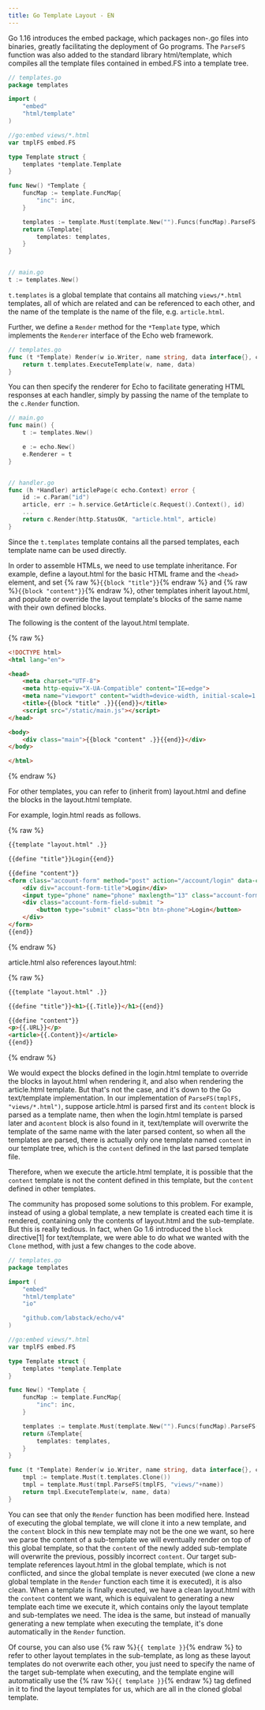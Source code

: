 ```yaml
---
title: Go Template Layout - EN
---
```


Go 1.16 introduces the embed package, which packages non-.go files into binaries, greatly facilitating the deployment of Go programs. The `ParseFS` function was also added to the standard library html/template, which compiles all the template files contained in embed.FS into a template tree.

```go
// templates.go
package templates

import (
	"embed"
	"html/template"
)

//go:embed views/*.html
var tmplFS embed.FS

type Template struct {
	templates *template.Template
}

func New() *Template {
	funcMap := template.FuncMap{
		"inc": inc,
	}

	templates := template.Must(template.New("").Funcs(funcMap).ParseFS(tmplFS, "views/*.html"))
	return &Template{
		templates: templates,
	}
}


// main.go
t := templates.New()
```

`t.templates` is a global template that contains all matching `views/*.html` templates, all of which are related and can be referenced to each other, and the name of the template is the name of the file, e.g. `article.html`.

Further, we define a `Render` method for the `*Template` type, which implements the `Renderer` interface of the Echo web framework.

```go
// templates.go
func (t *Template) Render(w io.Writer, name string, data interface{}, c echo.Context) error {
	return t.templates.ExecuteTemplate(w, name, data)
}
```

You can then specify the renderer for Echo to facilitate generating HTML responses at each handler, simply by passing the name of the template to the `c.Render` function.

```go
// main.go
func main() {
	t := templates.New()

	e := echo.New()
	e.Renderer = t
}


// handler.go
func (h *Handler) articlePage(c echo.Context) error {
	id := c.Param("id")
	article, err := h.service.GetArticle(c.Request().Context(), id)
	...
	return c.Render(http.StatusOK, "article.html", article)
}
```

Since the `t.templates` template contains all the parsed templates, each template name can be used directly.

In order to assemble HTMLs, we need to use template inheritance. For example, define a layout.html for the basic HTML frame and the `<head>` element, and set {% raw %}`{{block "title"}}`{% endraw %} and {% raw %}`{{block "content"}}`{% endraw %}, other templates inherit layout.html, and populate or override the layout template's blocks of the same name with their own defined blocks.

The following is the content of the layout.html template.

{% raw %}
```html
<!DOCTYPE html>
<html lang="en">

<head>
	<meta charset="UTF-8">
	<meta http-equiv="X-UA-Compatible" content="IE=edge">
	<meta name="viewport" content="width=device-width, initial-scale=1.0">
	<title>{{block "title" .}}{{end}}</title>
	<script src="/static/main.js"></script>
</head>

<body>
	<div class="main">{{block "content" .}}{{end}}</div>
</body>

</html>
```
{% endraw %}

For other templates, you can refer to (inherit from) layout.html and define the blocks in the layout.html template.

For example, login.html reads as follows.

{% raw %}
```html
{{template "layout.html" .}}

{{define "title"}}Login{{end}}

{{define "content"}}
<form class="account-form" method="post" action="/account/login" data-controller="login">
	<div div="account-form-title">Login</div>
	<input type="phone" name="phone" maxlength="13" class="account-form-input" placeholder="Phone" tabindex="1">
	<div class="account-form-field-submit ">
		<button type="submit" class="btn btn-phone">Login</button>
	</div>
</form>
{{end}}
```
{% endraw %}

article.html also references layout.html:

{% raw %}
```html
{{template "layout.html" .}}

{{define "title"}}<h1>{{.Title}}</h1>{{end}}

{{define "content"}}
<p>{{.URL}}</p>
<article>{{.Content}}</article>
{{end}}
```
{% endraw %}

We would expect the blocks defined in the login.html template to override the blocks in layout.html when rendering it, and also when rendering the article.html template. But that's not the case, and it's down to the Go text/template implementation. In our implementation of `ParseFS(tmplFS, "views/*.html")`, suppose article.html is parsed first and its `content` block is parsed as a template name, then when the login.html template is parsed later and a`content` block is also found in it, text/template will overwrite the template of the same name with the later parsed content, so when all the templates are parsed, there is actually only one template named `content` in our template tree, which is the `content` defined in the last parsed template file.

Therefore, when we execute the article.html template, it is possible that the `content` template is not the content defined in this template, but the `content` defined in other templates.

The community has proposed some solutions to this problem. For example, instead of using a global template, a new template is created each time it is rendered, containing only the contents of layout.html and the sub-template. But this is really tedious. In fact, when Go 1.6 introduced the `block` directive[1] for text/template, we were able to do what we wanted with the `Clone` method, with just a few changes to the code above.

```go
// templates.go
package templates

import (
	"embed"
	"html/template"
	"io"

	"github.com/labstack/echo/v4"
)

//go:embed views/*.html
var tmplFS embed.FS

type Template struct {
	templates *template.Template
}

func New() *Template {
	funcMap := template.FuncMap{
		"inc": inc,
	}

	templates := template.Must(template.New("").Funcs(funcMap).ParseFS(tmplFS, "views/*.html"))
	return &Template{
		templates: templates,
	}
}

func (t *Template) Render(w io.Writer, name string, data interface{}, c echo.Context) error {
	tmpl := template.Must(t.templates.Clone())
	tmpl = template.Must(tmpl.ParseFS(tmplFS, "views/"+name))
	return tmpl.ExecuteTemplate(w, name, data)
}
```

You can see that only the `Render` function has been modified here. Instead of executing the global template, we will clone it into a new template, and the `content` block in this new template may not be the one we want, so here we parse the content of a sub-template we will eventually render on top of this global template, so that the `content` of the newly added sub-template will overwrite the previous, possibly incorrect `content`. Our target sub-template references layout.html in the global template, which is not conflicted, and since the global template is never executed (we clone a new global template in the `Render` function each time it is executed), it is also clean. When a template is finally executed, we have a clean layout.html with the `content` content we want, which is equivalent to generating a new template each time we execute it, which contains only the layout template and sub-templates we need. The idea is the same, but instead of manually generating a new template when executing the template, it's done automatically in the `Render` function.

Of course, you can also use {% raw %}`{{ template }}`{% endraw %} to refer to other layout templates in the sub-template, as long as these layout templates do not overwrite each other, you just need to specify the name of the target sub-template when executing, and the template engine will automatically use the {% raw %}`{{ template }}`{% endraw %} tag defined in it to find the layout templates for us, which are all in the cloned global template.
